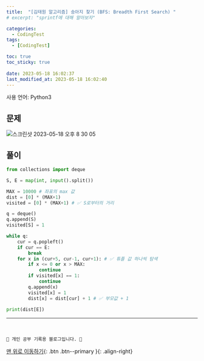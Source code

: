```yaml
---
title:  "[김태원 알고리즘] 송아지 찾기 (BFS: Breadth First Search) "
# excerpt: "sprintf에 대해 알아보자"

categories:
  - CodingTest
tags:
  - [CodingTest]

toc: true
toc_sticky: true
 
date: 2023-05-18 16:02:37
last_modified_at: 2023-05-18 16:02:40
---
```


사용 언어: Python3

## 문제
![스크린샷 2023-05-18 오후 8 30 05](https://github.com/minju412/jenkins-test/assets/59405576/8206ef72-a157-4752-a8b3-74b32e1786f4)


## 풀이
```py
from collections import deque

S, E = map(int, input().split())

MAX = 10000 # 좌표의 max 값
dist = [0] * (MAX+1)
visited = [0] * (MAX+1) # ✅ S로부터의 거리

q = deque()
q.append(S)
visited[S] = 1

while q:
    cur = q.popleft()
    if cur == E:
        break
    for x in (cur+5, cur-1, cur+1): # ✅ 튜플 값 하나씩 탐색
        if x <= 0 or x > MAX:
            continue
        if visited[x] == 1:
            continue
        q.append(x)
        visited[x] = 1
        dist[x] = dist[cur] + 1 # ✅ 부모값 + 1
        
print(dist[E])
```




***
<br>


    💛 개인 공부 기록용 블로그입니다. 👻

[맨 위로 이동하기](#){: .btn .btn--primary }{: .align-right}
